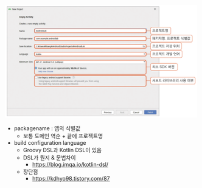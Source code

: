 ![](assets/setting-20241219232030173.png)

- packagename : 앱의 식별값
	- 보통 도메인 역순 + 끝에 프로젝트명
- build configuration language
	- Groovy DSL과 Kotlin DSL이 있음
	- DSL가 뭔지 & 문법차이
		- https://blog.imqa.io/kotlin-dsl/
	- 장단점
		- https://kdhyo98.tistory.com/87